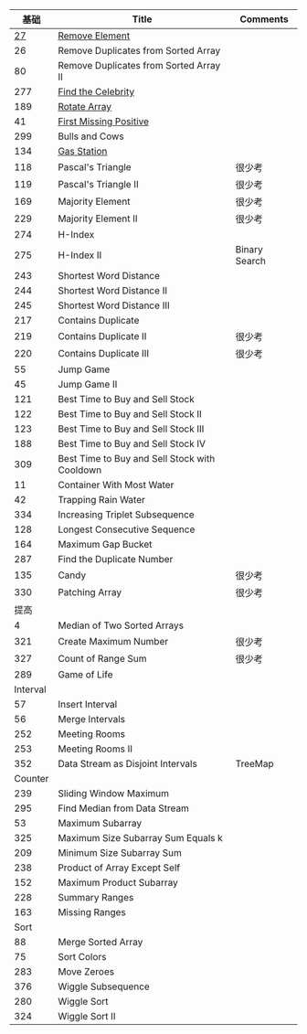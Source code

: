 基础 |   Title  | Comments		 
---  | --- | ---
[27](https://github.com/xliu117/Leetcode/tree/master/%E5%88%86%E7%B1%BB%E9%A1%BA%E5%BA%8F%E8%A1%A8/1.%20Array/LC27.%20Remove%20Element)	|[Remove Element](https://leetcode.com/problems/remove-element/)	|
26	|Remove Duplicates from Sorted Array	|
80	|Remove Duplicates from Sorted Array II	|
277	|[Find the Celebrity](https://leetcode.com/problems/find-the-celebrity/)	|
189	|[Rotate Array](https://leetcode.com/problems/rotate-array/)	|
41	|[First Missing Positive](https://leetcode.com/problems/first-missing-positive/)	|
299	|Bulls and Cows	|
134	|[Gas Station](https://leetcode.com/problems/gas-station/)|	
118	|Pascal's Triangle|	很少考
119	|Pascal's Triangle II	|很少考
169	|Majority Element	|很少考
229	|Majority Element II	|很少考
274	|H-Index	|
275|	H-Index II	|Binary Search
243	|Shortest Word Distance	|
244	|Shortest Word Distance II	|
245	|Shortest Word Distance III	|
217|	Contains Duplicate	|
219|	Contains Duplicate II	|很少考
220	|Contains Duplicate III	|很少考
55	|Jump Game	|
45	|Jump Game II	|
121	|Best Time to Buy and Sell Stock	|
122	|Best Time to Buy and Sell Stock II	|
123	|Best Time to Buy and Sell Stock III	|
188	|Best Time to Buy and Sell Stock IV	|
309	|Best Time to Buy and Sell Stock with Cooldown	|
11	|Container With Most Water	|
42	|Trapping Rain Water	|
334	|Increasing Triplet Subsequence	|
128	|Longest Consecutive Sequence	|
164	|Maximum Gap	Bucket|
287	|Find the Duplicate Number	|
135	|Candy	|很少考
330	|Patching Array	|很少考
提高	|	|
4	|Median of Two Sorted Arrays	|
321	|Create Maximum Number	|很少考
327	|Count of Range Sum|	很少考
289	|Game of Life	|
Interval	||	
57	|Insert Interval	|
56	|Merge Intervals|	
252|	Meeting Rooms|	
253|	Meeting Rooms II	|
352	|Data Stream as Disjoint Intervals|	TreeMap
Counter	||	
239	|Sliding Window Maximum	|
295	|Find Median from Data Stream	|
53	|Maximum Subarray	|
325	|Maximum Size Subarray Sum Equals k	|
209	|Minimum Size Subarray Sum	|
238	|Product of Array Except Self	|
152|	Maximum Product Subarray	|
228|	Summary Ranges	|
163	|Missing Ranges|	
Sort	||	
88|	Merge Sorted Array	|
75|	Sort Colors	|
283|	Move Zeroes	|
376	|Wiggle Subsequence	|
280	|Wiggle Sort	|
324|	Wiggle Sort II|
